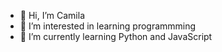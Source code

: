 - 👋 Hi, I’m Camila
- 👀 I’m interested in learning programmming
- 🌱 I’m currently learning Python and JavaScript


<!---
Kyubeyyy/Kyubeyyy is a ✨ special ✨ repository because its `README.md` (this file) appears on your GitHub profile.
You can click the Preview link to take a look at your changes.
--->
